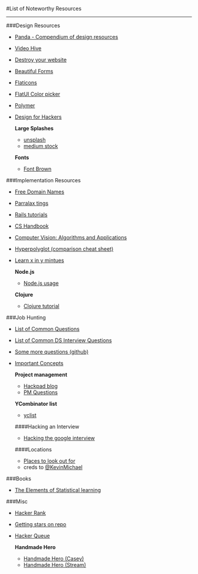#List of Noteworthy Resources
___


###Design Resources
- [Panda - Compendium of design resources](https://usepanda.com/app/#/)
- [Video Hive](http://videohive.net/)
- [Destroy your website](http://kickassapp.com/)
- [Beautiful Forms](http://www.typeform.com/)
- [Flaticons](http://flaticons.net/)
- [FlatUI Color picker](http://www.flatuicolorpicker.com/)
- [Polymer](https://www.polymer-project.org/)
- [Design for Hackers](http://designforhackers.com/)

	**Large Splashes**
	- [unsplash](https://unsplash.com/)
	- [medium stock](https://medium.com/@dustin/stock-photos-that-dont-suck-62ae4bcbe01b)

	**Fonts**
	- [Font Brown](http://fontsinuse.com/typefaces/7385/ll-brown)


###Implementation Resources
- [Free Domain Names](http://register.freenom.com/)
- [Parralax tings](http://keithclark.co.uk/articles/pure-css-parallax-websites/)
- [Rails tutorials](https://medium.com/@mackenziechild/how-i-finally-learned-rails-95e9b832675b)
- [CS Handbook](http://www.thecshandbook.com/)
- [Computer Vision: Algorithms and Applications](http://szeliski.org/Book/)
- [Hyperpolyglot (comparison cheat sheet)](http://hyperpolyglot.org/cpp)
- [Learn x in y mintues](http://learnxinyminutes.com/)

	**Node.js**
	- [Node.js usage](http://stackoverflow.com/questions/5062614/how-to-decide-when-to-use-node-js)

	**Clojure**
	- [Clojure tutorial](http://www.4clojure.com/)


###Job Hunting
- [List of Common Questions ](https://oj.leetcode.com/problems/)
- [List of Common DS Interview Questions ](http://www.kdnuggets.com/2016/02/21-data-science-interview-questions-answers.html)
- [Some more questions (github)](https://github.com/senghuot/Interview)
- [Important Concepts](https://github.com/stolksdorf/CS-Compendium)

	**Project management**
	- [Hackpad blog](https://productmanagement.hackpad.com/I-love-Product-Management-LNdfwFBKtoO)
	- [PM Questions](http://www.thepminterview.com)
	
	**YCombinator list**
	- [yclist](http://yclist.com/)

	####Hacking an Interview
	- [Hacking the google interview](http://courses.csail.mit.edu/iap/interview/Hacking_a_Google_Interview_Handout_1.pdf)

	####Locations
	- [Places to look out for](http://a16z.com/seeds/)
	- creds to [@KevinMichael](https://github.com/kevin1michael)

###Books
- [The Elements of Statistical learning](http://web.stanford.edu/~hastie/local.ftp/Springer/OLD/ESLII_print4.pdf)

###Misc
- [Hacker Rank](https://www.hackerrank.com/)
- [Getting stars on repo](https://medium.com/@cwRichardKim/how-to-get-hundreds-of-stars-on-your-github-project-345b065e20a2)
- [Hacker Queue](http://hackerqueue.io/)

	**Handmade Hero**
	- [Handmade Hero (Casey)](http://mollyrocket.com/casey/about.html)
	- [Handmade Hero (Stream)](http://www.twitch.tv/handmade_hero)





